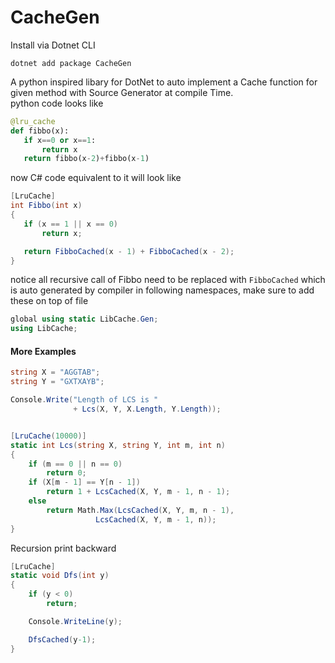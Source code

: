 # CacheGen

Install via Dotnet CLI
```
dotnet add package CacheGen
```


A python inspired libary for DotNet to auto implement a Cache function for given method with Source Generator at compile Time.<br>
python code looks like
```py
@lru_cache
def fibbo(x):
   if x==0 or x==1:
       return x
   return fibbo(x-2)+fibbo(x-1)
```
 
 now C# code equivalent to it will look like
 ```cs
 [LruCache]
int Fibbo(int x)
{
    if (x == 1 || x == 0)
        return x;

    return FibboCached(x - 1) + FibboCached(x - 2);
}
```
notice all recursive call of Fibbo need to be replaced with `FibboCached` which is auto generated by compiler in following namespaces, make sure to add these on top of file

```cs
global using static LibCache.Gen;
using LibCache;
```


#### More Examples

```cs
string X = "AGGTAB";
string Y = "GXTXAYB";

Console.Write("Length of LCS is "
              + Lcs(X, Y, X.Length, Y.Length));


[LruCache(10000)]
static int Lcs(string X, string Y, int m, int n)
{
    if (m == 0 || n == 0)
        return 0;
    if (X[m - 1] == Y[n - 1])
        return 1 + LcsCached(X, Y, m - 1, n - 1);
    else
        return Math.Max(LcsCached(X, Y, m, n - 1),
                   LcsCached(X, Y, m - 1, n));
}
```

Recursion print backward
```cs
[LruCache]
static void Dfs(int y)
{
    if (y < 0)
        return;

    Console.WriteLine(y);

    DfsCached(y-1);
}
```
